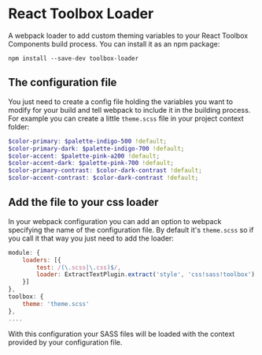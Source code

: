 # React Toolbox Loader

A webpack loader to add custom theming variables to your React Toolbox Components build process. You can install it as an npm package:

```
npm install --save-dev toolbox-loader
```

## The configuration file

You just need to create a config file holding the variables you want to modify for your build and tell webpack to include it in the building process. For example you can create a little `theme.scss` file in your project context folder:

```scss
$color-primary: $palette-indigo-500 !default;
$color-primary-dark: $palette-indigo-700 !default;
$color-accent: $palette-pink-a200 !default;
$color-accent-dark: $palette-pink-700 !default;
$color-primary-contrast: $color-dark-contrast !default;
$color-accent-contrast: $color-dark-contrast !default;
```

## Add the file to your css loader

In your webpack configuration you can add an option to webpack specifying the name of the configuration file. By default it's `theme.scss` so if you call it that way you just need to add the loader:

```javascript
module: {
    loaders: [{
        test: /(\.scss|\.css)$/,
        loader: ExtractTextPlugin.extract('style', 'css!sass!toolbox')
    }]
},
toolbox: {
    theme: 'theme.scss'
},
....
```

With this configuration your SASS files will be loaded with the context provided by your configuration file.
